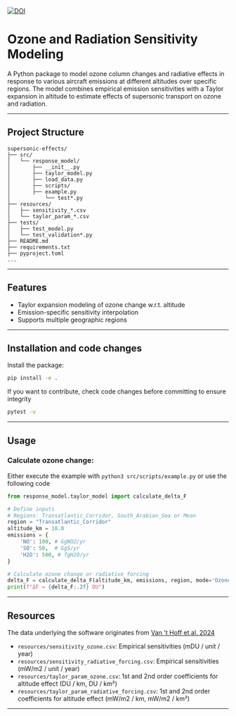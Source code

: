 [![DOI](https://zenodo.org/badge/DOI/10.5281/zenodo.15552405.svg)](https://doi.org/10.5281/zenodo.15552405)

# Ozone and Radiation Sensitivity Modeling

A Python package to model ozone column changes and radiative effects in response to various aircraft emissions at different altitudes over specific regions. The model combines empirical emission sensitivities with a Taylor expansion in altitude to estimate effects of supersonic transport on ozone and radiation.

---

## Project Structure

```text
supersonic-effects/
├── src/
│   └── response_model/
│       ├── __init__.py
│       ├── taylor_model.py
│       ├── load_data.py
│       ├── scripts/ 
│ 	    ├── example.py 
│   	    └── test*.py 
├── resources/
│   ├── sensitivity_*.csv
│   └── taylor_param_*.csv
├── tests/
│   ├── test_model.py
│   └── test_validation*.py
├── README.md
├── requirements.txt
├── pyproject.toml
...
```

---

## Features

- Taylor expansion modeling of ozone change w.r.t. altitude
- Emission-specific sensitivity interpolation
- Supports multiple geographic regions

---

## Installation and code changes

Install the package:

```bash
pip install -e .
```

If you want to contribute, check code changes before committing to ensure integrity

```bash
pytest -v
```

---

## Usage

### Calculate ozone change:

Either execute the example with `python3 src/scripts/example.py` or use the following code

```python
from response_model.taylor_model import calculate_delta_F

# Define inputs
# Regions: Transatlantic_Corridor, South_Arabian_Sea or Mean
region = "Transatlantic_Corridor" 
altitude_km = 18.0
emissions = {
    'NO': 100, # GgNO2/yr
    'SO': 50,  # GgS/yr
    'H2O': 500, # TgH2O/yr
}

# Calculate ozone change or radiative forcing
delta_F = calculate_delta_F(altitude_km, emissions, region, mode='Ozone') # mode='Radiative_Forcing'
print(f"ΔF = {delta_F:.2f} DU")
```

---

## Resources

The data underlying the software originates from [Van 't Hoff et al. 2024](https://doi.org/10.1029/2023JD040476)
- `resources/sensitivity_ozone.csv`: Empirical sensitivities (mDU / unit / year)
- `resources/sensitivity_radiative_forcing.csv`: Empirical sensitivities (mW/m2 / unit / year)
- `resources/taylor_param_ozone.csv`: 1st and 2nd order coefficients for altitude effect (DU / km, DU / km²)
- `resources/taylor_param_radiative_forcing.csv`: 1st and 2nd order coefficients for altitude effect (mW/m2 / km, mW/m2 / km²)

---
